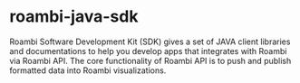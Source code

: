 roambi-java-sdk
===============

Roambi Software Development Kit (SDK) gives a set of JAVA client libraries and documentations to help you develop apps that integrates with Roambi via Roambi API.  The core functionality of Roambi API is to push and publish formatted data into Roambi visualizations. 
